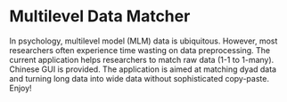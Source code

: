 # Multilevel Data Matcher
In psychology, multilevel model (MLM) data is ubiquitous. However, most researchers often experience time wasting on data preprocessing. The current application helps researchers to match raw data (1-1 to 1-many). Chinese GUI is provided. The application is aimed at matching dyad data and turning long data into wide data without sophisticated copy-paste. Enjoy! 
